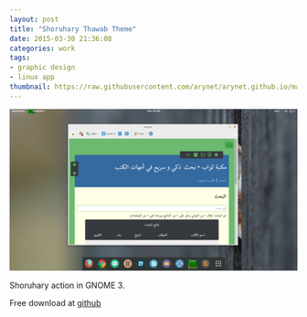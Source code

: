 ```yaml
---
layout: post
title: "Shoruhary Thawab Theme"
date: 2015-03-30 21:36:08
categories: work
tags:
- graphic design
- linux app
thumbnail: https://raw.githubusercontent.com/arynet/arynet.github.io/master/assets/img/work/thawab-f.jpg
---
```


![enter image description here](https://raw.githubusercontent.com/arynet/arynet.github.io/master/assets/img/posts/shoruhary-thawab-theme/thawab.png)

Shoruhary action in GNOME 3.

Free download at [github](https://github.com/arynet/shoruhary)